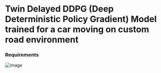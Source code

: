 # Twin Delayed DDPG (Deep Deterministic Policy Gradient) Model trained for a car moving on custom road environment


### Requirements

![image](https://github.com/RashiTech/ERA-V1/assets/90626052/70ffd1c8-26cd-4f5f-84c5-3bd767a2c894)
